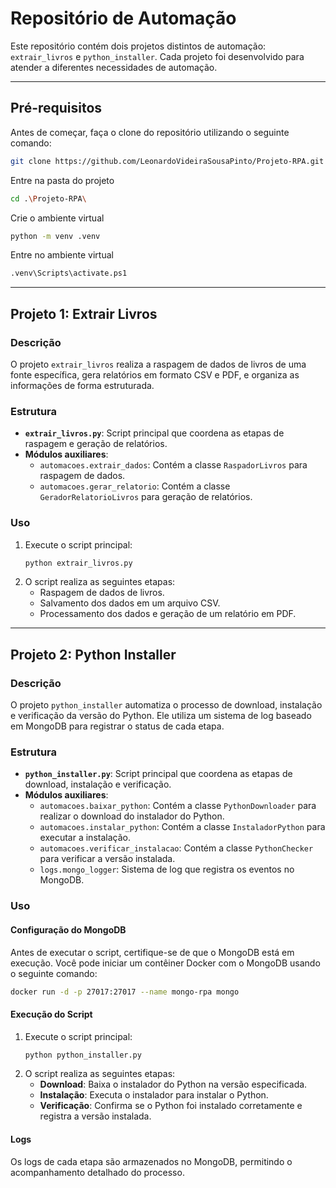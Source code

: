 # Repositório de Automação

Este repositório contém dois projetos distintos de automação: `extrair_livros` e `python_installer`. Cada projeto foi desenvolvido para atender a diferentes necessidades de automação.

---

## Pré-requisitos

Antes de começar, faça o clone do repositório utilizando o seguinte comando:

```bash
git clone https://github.com/LeonardoVideiraSousaPinto/Projeto-RPA.git
```

Entre na pasta do projeto

```bash
cd .\Projeto-RPA\
```


Crie o ambiente virtual

```bash
python -m venv .venv
```

Entre no ambiente virtual

```bash
.venv\Scripts\activate.ps1
```

---

## Projeto 1: Extrair Livros

### Descrição
O projeto `extrair_livros` realiza a raspagem de dados de livros de uma fonte específica, gera relatórios em formato CSV e PDF, e organiza as informações de forma estruturada.

### Estrutura
- **`extrair_livros.py`**: Script principal que coordena as etapas de raspagem e geração de relatórios.
- **Módulos auxiliares**:
    - `automacoes.extrair_dados`: Contém a classe `RaspadorLivros` para raspagem de dados.
    - `automacoes.gerar_relatorio`: Contém a classe `GeradorRelatorioLivros` para geração de relatórios.

### Uso
1. Execute o script principal:
     ```bash
     python extrair_livros.py
     ```
2. O script realiza as seguintes etapas:
     - Raspagem de dados de livros.
     - Salvamento dos dados em um arquivo CSV.
     - Processamento dos dados e geração de um relatório em PDF.

---

## Projeto 2: Python Installer

### Descrição
O projeto `python_installer` automatiza o processo de download, instalação e verificação da versão do Python. Ele utiliza um sistema de log baseado em MongoDB para registrar o status de cada etapa.

### Estrutura
- **`python_installer.py`**: Script principal que coordena as etapas de download, instalação e verificação.
- **Módulos auxiliares**:
    - `automacoes.baixar_python`: Contém a classe `PythonDownloader` para realizar o download do instalador do Python.
    - `automacoes.instalar_python`: Contém a classe `InstaladorPython` para executar a instalação.
    - `automacoes.verificar_instalacao`: Contém a classe `PythonChecker` para verificar a versão instalada.
    - `logs.mongo_logger`: Sistema de log que registra os eventos no MongoDB.

### Uso

#### Configuração do MongoDB
Antes de executar o script, certifique-se de que o MongoDB está em execução. Você pode iniciar um contêiner Docker com o MongoDB usando o seguinte comando:

```bash
docker run -d -p 27017:27017 --name mongo-rpa mongo
```

#### Execução do Script
1. Execute o script principal:
    ```bash
    python python_installer.py
    ```
2. O script realiza as seguintes etapas:
    - **Download**: Baixa o instalador do Python na versão especificada.
    - **Instalação**: Executa o instalador para instalar o Python.
    - **Verificação**: Confirma se o Python foi instalado corretamente e registra a versão instalada.

#### Logs
Os logs de cada etapa são armazenados no MongoDB, permitindo o acompanhamento detalhado do processo.
